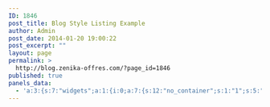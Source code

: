 ```yaml
---
ID: 1846
post_title: Blog Style Listing Example
author: Admin
post_date: 2014-01-20 19:00:22
post_excerpt: ""
layout: page
permalink: >
  http://blog.zenika-offres.com/?page_id=1846
published: true
panels_data:
  - 'a:3:{s:7:"widgets";a:1:{i:0;a:7:{s:12:"no_container";s:1:"1";s:5:"posts";s:1:"8";s:4:"type";s:3:"alt";s:7:"heading";s:0:"";s:12:"heading_type";s:5:"block";s:10:"pagination";s:1:"1";s:4:"info";a:4:{s:5:"class";s:23:"Bunyad_PageBuilder_Blog";s:2:"id";s:1:"1";s:4:"grid";s:1:"0";s:4:"cell";s:1:"0";}}}s:5:"grids";a:1:{i:0;a:2:{s:5:"cells";s:1:"1";s:5:"style";s:0:"";}}s:10:"grid_cells";a:1:{i:0;a:2:{s:6:"weight";s:1:"1";s:4:"grid";s:1:"0";}}}'
---
```

